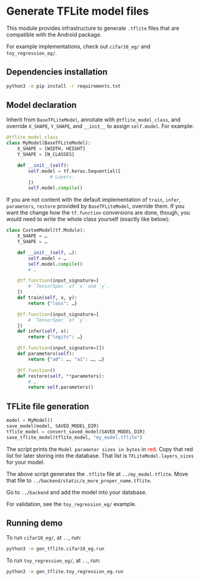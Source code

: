 # Generate TFLite model files

This module provides infrastructure to generate `.tflite` files that are compatible with the Android package.

For example implementations, check out `cifar10_eg/` and `toy_regression_eg/`.

## Dependencies installation

```sh
python3 -m pip install -r requirements.txt
```

## Model declaration

Inherit from `BaseTFLiteModel`, annotate with `@tflite_model_class`, and override `X_SHAPE`, `Y_SHAPE`, and `__init__` to assign `self.model`.
For example:

```python
@tflite_model_class
class MyModel(BaseTFLiteModel):
    X_SHAPE = [WIDTH, HEIGHT]
    Y_SHAPE = [N_CLASSES]

    def __init__(self):
        self.model = tf.keras.Sequential([
                # Layers.
        ])
        self.model.compile()
```

If you are not content with the default implementation of `train`, `infer`, `parameters`, `restore` provided by `BaseTFLiteModel`, override them.
If you want the change how the `tf.function` conversions are done, though, you would need to write the whole class yourself (exactly like below):

```python
class CustomModel(tf.Module):
    X_SHAPE = …
    Y_SHAPE = …

    def __init__(self, …):
        self.model = …
        self.model.compile()
        # …

    @tf.function(input_signature=[
        # `TensorSpec` of `x` and `y`.
    ])
    def train(self, x, y):
        return {"loss": …}

    @tf.function(input_signature=[
        # `TensorSpec` of `y`.
    ])
    def infer(self, x):
        return {"logits": …}

    @tf.function(input_signature=[])
    def parameters(self):
        return {"a0": …, "a1": …, …}

    @tf.function()
    def restore(self, **parameters):
        # …
        return self.parameters()
```

## TFLite file generation

```python
model = MyModel()
save_model(model, SAVED_MODEL_DIR)
tflite_model = convert_saved_model(SAVED_MODEL_DIR)
save_tflite_model(tflite_model, "my_model.tflite")
```

The script prints the `Model parameter sizes in bytes` in <span style="color: red;">red</span>. Copy that red list for later storing into the database.
That list is `TFLiteModel.layers_sizes` for your model.

The above script generates the `.tflite` file at `../my_model.tflite`. Move that file to `../backend/static/a_more_proper_name.tflite`.

Go to `../backend` and add the model into your database.

For validation, see the `toy_regression_eg/` example.

## Running demo

To run `cifar10_eg/`, at `..`, run:

```sh
python3 -m gen_tflite.cifar10_eg.run
```

To run `toy_regression_eg/`, at `..`, run:

```sh
python3 -m gen_tflite.toy_regression_eg.run
```
